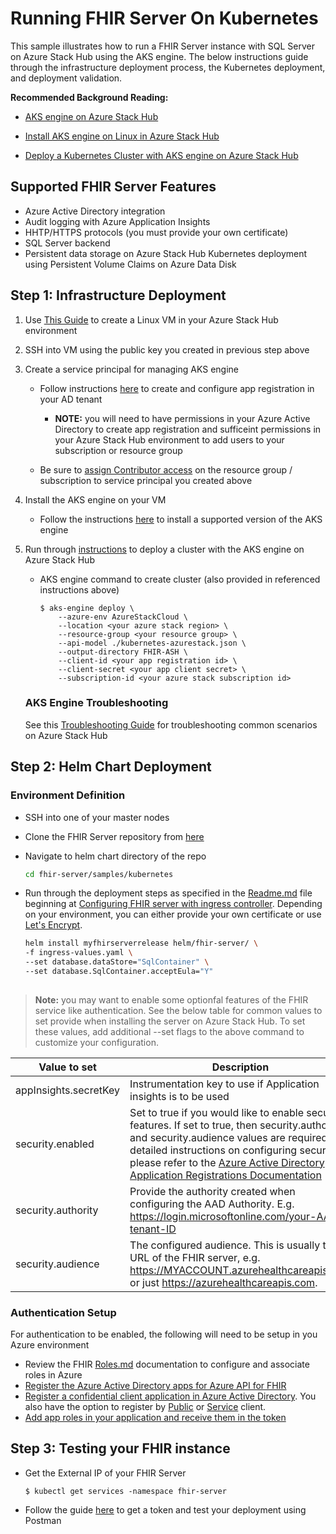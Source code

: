 # Running FHIR Server On Kubernetes

This sample illustrates how to run a FHIR Server instance with SQL Server on Azure Stack Hub using the AKS engine. The below instructions guide through the infrastructure deployment process, the Kubernetes deployment, and deployment validation.


**Recommended Background Reading:**

- [AKS engine on Azure Stack Hub](https://docs.microsoft.com/en-us/azure-stack/user/azure-stack-kubernetes-aks-engine-overview?view=azs-2002)

- [Install AKS engine on Linux in Azure Stack Hub](https://docs.microsoft.com/en-us/azure-stack/user/azure-stack-kubernetes-aks-engine-deploy-linux?view=azs-2002)

- [Deploy a Kubernetes Cluster with AKS engine on Azure Stack Hub](https://docs.microsoft.com/en-us/azure-stack/user/azure-stack-kubernetes-aks-engine-deploy-cluster?view=azs-2002)


## Supported FHIR Server Features
- Azure Active Directory integration
- Audit logging with Azure Application Insights
- HHTP/HTTPS protocols (you must provide your own certificate)
- SQL Server backend
- Persistent data storage on Azure Stack Hub Kubernetes deployment using Persistent Volume Claims on Azure Data Disk

## Step 1: Infrastructure Deployment

1. Use [This Guide](https://docs.microsoft.com/en-us/azure-stack/user/azure-stack-quick-linux-portal?view=azs-2002) to create a Linux VM in your Azure Stack Hub environment

1. SSH into VM using the public key you created in previous step above

1. Create a service principal for managing AKS engine

    - Follow instructions [here](https://docs.microsoft.com/en-us/azure-stack/operator/azure-stack-create-service-principals?view=azs-2002) to create and configure app registration in your AD tenant

        - **NOTE:** you will need to have permissions in your Azure Active Directory to create app registration and sufficeint permissions in your Azure Stack Hub environment to add users to your subscription or resource group

    - Be sure to [assign Contributor access](https://docs.microsoft.com/en-us/azure-stack/operator/azure-stack-create-service-principals?view=azs-2002#assign-a-role) on the resource group / subscription to service principal you created above

1. Install the AKS engine on your VM
    - Follow the instructions [here](https://docs.microsoft.com/en-us/azure-stack/user/azure-stack-kubernetes-aks-engine-deploy-linux?view=azs-2002) to install a supported version of the AKS engine

1. Run through [instructions](https://docs.microsoft.com/en-us/azure-stack/user/azure-stack-kubernetes-aks-engine-deploy-cluster?view=azs-2002) to deploy a cluster with the AKS engine on Azure Stack Hub

    - AKS engine command to create cluster (also provided in referenced instructions above)
        ```
        $ aks-engine deploy \
            --azure-env AzureStackCloud \
            --location <your azure stack region> \
            --resource-group <your resource group> \
            --api-model ./kubernetes-azurestack.json \
            --output-directory FHIR-ASH \
            --client-id <your app registration id> \
            --client-secret <your app client secret> \
            --subscription-id <your azure stack subscription id>
        ```
    ### AKS Engine Troubleshooting

    See this [Troubleshooting Guide](https://docs.microsoft.com/en-us/azure-stack/user/azure-stack-kubernetes-aks-engine-troubleshoot?view=azs-2002) for troubleshooting common scenarios on Azure Stack Hub


## Step 2: Helm Chart Deployment

### Environment Definition
- SSH into one of your master nodes

- Clone the FHIR Server repository from [here](https://github.com/microsoft/fhir-server)

- Navigate to helm chart directory of the repo
    ```sh
    cd fhir-server/samples/kubernetes
    ```

- Run through the deployment steps as specified in the [Readme.md](https://github.com/microsoft/fhir-server/tree/master/samples/kubernetes) file beginning at [Configuring FHIR server with ingress controller](https://github.com/microsoft/fhir-server/tree/master/samples/kubernetes#configuring-fhir-server-with-ingress-controller). Depending on your environment, you can either provide your own certificate or use [Let's Encrypt](https://letsencrypt.org/).

    ```sh
    helm install myfhirserverrelease helm/fhir-server/ \
    -f ingress-values.yaml \
    --set database.dataStore="SqlContainer" \
    --set database.SqlContainer.acceptEula="Y"
        
    ```


> **Note:** you may want to enable some optionfal features of the FHIR service like authentication. See the below table for common values to set provide when installing the server on Azure Stack Hub. To set these values, add additional --set flags to the above command to customize your configuration.

|Value to set|Description|
|------------|-----------|
|appInsights.secretKey|Instrumentation key to use if Application insights is to be used|
|security.enabled|Set to true if you would like to enable security features. If set to true, then security.authority and security.audience values are required. For detailed instructions on configuring security, please refer to the [Azure Active Directory Application Registrations Documentation](https://github.com/microsoft/fhir-server/blob/master/docs/PortalAppRegistration.md)|
|security.authority|Provide the authority created when configuring the AAD Authority. E.g. https://login.microsoftonline.com/your-AAD-tenant-ID |
|security.audience|The configured audience. This is usually the URL of the FHIR server, e.g. https://MYACCOUNT.azurehealthcareapis.com or just https://azurehealthcareapis.com. |


### Authentication Setup

For authentication to be enabled, the following will need to be setup in you Azure environment 

- Review the FHIR [Roles.md](https://github.com/microsoft/fhir-server/blob/master/docs/Roles.md) documentation to configure and associate roles in Azure 
- [Register the Azure Active Directory apps for Azure API for FHIR](https://docs.microsoft.com/en-us/azure/healthcare-apis/fhir-app-registration)
- [Register a confidential client application in Azure Active Directory](https://docs.microsoft.com/en-us/azure/healthcare-apis/register-resource-azure-ad-client-app).  You also have the option to register by [Public](https://docs.microsoft.com/en-us/azure/healthcare-apis/register-public-azure-ad-client-app) or [Service](https://docs.microsoft.com/en-us/azure/healthcare-apis/register-service-azure-ad-client-app) client.
- [Add app roles in your application and receive them in the token](https://docs.microsoft.com/en-us/azure/active-directory/develop/howto-add-app-roles-in-azure-ad-apps)

## Step 3: Testing your FHIR instance

- Get the External IP of your FHIR Server
    ```
    $ kubectl get services -namespace fhir-server
    ```    

- Follow the guide [here](https://docs.microsoft.com/en-us/azure/healthcare-apis/access-fhir-postman-tutorial) to get a token and test your deployment using Postman
